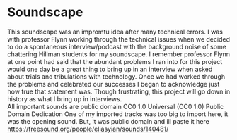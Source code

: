 # Soundscape
This soundscape was an impromtu idea after many technical errors. I was with professor Flynn working through the technical issues when we decided to do a spontaneous interview/podcast with the background noise of some chattering Hillman students for my soundscape. I remember professor Flynn at one point had said that the abundant problems I ran into for this project would one day be a great thing to bring up in an interview when asked about trials and tribulations with technology. Once we had worked through the problems and celebrated our successes I began to acknowledge just how true that statement was. Though frustrating, this project will go down in history as what I bring up in interviews.  
All important sounds are public domain CC0 1.0 Universal (CC0 1.0) Public Domain Dedication
One of my imported tracks was too big to import here, it was the opening sound. But, it was public domain and ill paste it here https://freesound.org/people/eliasyian/sounds/140481/ 
